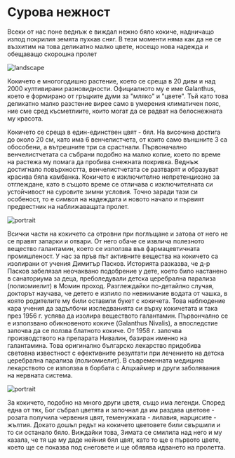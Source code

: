 # Сурова нежност

Всеки от нас поне веднъж е виждал нежно бяло кокиче, надничащо изпод покрилия земята пухкав сняг. В тези моменти няма как да не се възхитим на това деликатно малко цвете, носещо нова надежда и обещаващо скорошна пролет

![landscape](https://res.cloudinary.com/dyhmxus4n/image/upload/v1736856198/2/16-1_e8t8am.jpg)

Кокичето е многогодишно растение, което се среща в 20 диви и над 2000 култивирани разновидности. Официалното му е име Gаlаnthuѕ, което е формирано от гръцките думи за "мляко" и "цвете". Тъй като това деликатно малко разстение вирее само в умерения климатичен пояс, ние сме сред късметлиите, които могат да се радват на белоснежната му красота. 

Кокичето се среща в един-единствен цвят - бял. На височина достига до около 20 см, като има 6 венчелистчета, от които само външните 3 са обособени, а вътрешните три са срастнали. Първоначално венчелистчетата са събрани подобно на малко копие, което по време на растежа му помага да пробива снежната покривка. Веднъж достигнало повърхността, венчелистчетата се разтварят и образуват красива бяла камбанка. Кокичето е изключително непретенциозно за отглеждане, като в същото време се отличава с изключителната си устойчивост на суровите зимни условия. Точно заради тази си особеност, то е символ на надеждата и новото начало и първият предвестник на наближаващата пролет.

![portrait](https://res.cloudinary.com/dyhmxus4n/image/upload/v1736851381/2/16-2_pujqjz.jpg)

Всички части на кокичето са отровни при поглъщане и затова от него не се правят запарки и отвари. От него обаче се извлича полезното вещество галантамин, което се използва във фармацевтичната промишленост. У нас за пръв път активните вещества на кокичето са изолирани от учения Димитър Пасков. Историята разказва, че д-р Пасков забелязал неочаквано подобрение у дете, което било настанено в санаториума за деца, преболедували детска церебрална парализа (полиомиелит) в Момин проход. Разглеждайки по-детайлно случая, докторът научава, че детето е изпило по невнимание водата от чашка, в която родителите му били оставили букет с кокичета. Това наблюдение кара учения да задълбочи изследванията си върху кокичетата и така през 1956 г. успява да изолира веществото галантамин. Първончално се е използвано обикновеното кокиче (Galanthus Nivalis), а впоследстие започва да се ползва блатното кокиче. От 1958 г. започва производството на препарата Нивалин, базиран именно на  галантамина. Това оригинално българско лекарство придобива световна известност с ефективните резултати при лечението на детска церебрална парализа (полиомиелит). В съвременната медицина лекарството се използва в борбата с Алцхаймер и други заболявания на нервната система.

![portrait](https://res.cloudinary.com/dyhmxus4n/image/upload/v1736851382/2/16-3_yxbmft.jpg)

За кокичето, подобно на много други цветя, също има легенди. Според една от тях, Бог събрал цветята и започнал да им раздава цветове - розата получила червения цвят, теменужката - лилавия, нарцисите - жълтия. Докато дошъл редът на кокичето цветовете били свършили и то си останало бяло. Виждайки това, Зимата се смилила над него и му казала, че тя ще му даде нейния бял цвят, като то ще е първото цвете, което ще се показва под снеговете и ще обявява идването на пролетта.